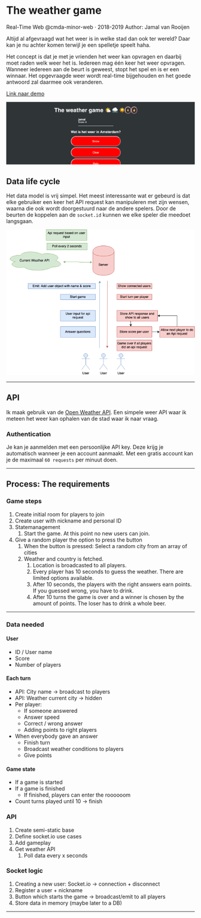 # The weather game 
Real-Time Web @cmda-minor-web · 2018-2019
Author: Jamal van Rooijen

[rubric]: https://docs.google.com/spreadsheets/d/e/2PACX-1vSd1I4ma8R5mtVMyrbp6PA2qEInWiOialK9Fr2orD3afUBqOyvTg_JaQZ6-P4YGURI-eA7PoHT8TRge/pubhtml

Altijd al afgevraagd wat het weer is in welke stad dan ook ter wereld? Daar kan je nu achter komen terwijl je een spelletje speelt haha.

Het concept is dat je met je vrienden het weer kan opvragen en daarbij moet raden welk weer het is. Iedereen mag één keer het weer opvragen. Wanneer iedereen aan de beurt is geweest, stopt het spel en is er een winnaar. Het opgevraagde weer wordt real-time bijgehouden en het goede antwoord zal daarmee ook veranderen.

[Link naar demo](https://the-weather-game.herokuapp.com/)

![data life cycle](assets/screenshot.png)

## Data life cycle
Het data model is vrij simpel. Het meest interessante wat er gebeurd is dat elke gebruiker een keer het API request kan manipuleren met zijn wensen, waarna die ook wordt doorgestuurd naar de andere spelers. Door de beurten de koppelen aan de `socket.id` kunnen we elke speler die meedoet langsgaan.

![data life cycle](assets/rtw.png)

--- 

## API
Ik maak gebruik van de [Open Weather API](https://openweathermap.org/api). Een simpele weer API waar ik meteen het weer kan ophalen van de stad waar ik naar vraag.

### Authentication
Je kan je aanmelden met een persoonlijke API key. Deze krijg je automatisch wanneer je een account aanmaakt. Met een gratis account kan je de maximaal `60 requests` per minuut doen.

---

## Process: The requirements
### Game steps
1. Create initial room for players to join
2. Create user with nickname and personal ID
3. Statemanagement
   1. Start the game. At this point no new users can join.
4. Give a random player the option to press the button
   1. When the button is pressed: Select a random city from an array of cities
   2. Weather and country is fetched.
      1. Location is broadcasted to all players.
      2. Every player has 10 seconds to guess the weather. There are limited options available.
      3. After 10 seconds, the players with the right answers earn points. If you guessed wrong, you have to drink.
      4. After 10 turns the game is over and a winner is chosen by the amount of points. The loser has to drink a whole beer.

---

### Data needed
#### User
- ID / User name
- Score
- Number of players

#### Each turn
- API: City name -> broadcast to players
- API: Weather current city -> hidden
- Per player:
  - If someone answered
  - Answer speed
  - Correct / wrong answer
  - Adding points to right players
- When everybody gave an answer
  - Finish turn
  - Broadcast weather conditions to players
  - Give points

#### Game state
- If a game is started
- If a game is finished
  - If finished, players can enter the roooooom
- Count turns played until 10 -> finish

### API
1. Create semi-static base
2. Define socket.io use cases
3. Add gameplay
4. Get weather API
   1. Poll data every x seconds

### Socket logic
1. Creating a new user: Socket.io -> connection + disconnect
2. Register a user + nickname
3. Button which starts the game -> broadcast/emit to all players
4. Store data in memory (maybe later to a DB)

---